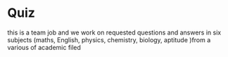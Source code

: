 # Quiz
this is a team job and we work on requested questions and answers in six subjects (maths, English, physics, chemistry, biology, aptitude )from a various of academic filed
